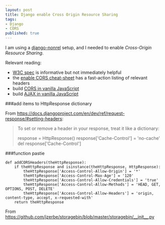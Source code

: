 ```yaml
---
layout: post
title: Django enable Cross Origin Resource Sharing
tags:
- Django
- CORS
published: true
---
```

I am using a [django-nonrel](https://github.com/django-nonrel/django)
setup, and I needed to enable _Cross-Origin Resource Sharing_.

Relevant reading:

- [W3C spec](http://www.w3.org/TR/cors/) is informative but not immediately helpful
- the [enable CORS cheat-sheet](http://enable-cors.org/) has a fast-action listing of relevant headers
- build [CORS in vanilla JavaScript](http://www.nczonline.net/blog/2010/05/25/cross-domain-ajax-with-cross-origin-resource-sharing/)
- build [AJAX in vanilla JavaScript](http://www.xul.fr/en-xml-ajax.html)


###add items to HttpResponse dictionary

From <https://docs.djangoproject.com/en/dev/ref/request-response/#setting-headers>:
> To set or remove a header in your response, treat it like a dictionary:
> 
>   response = HttpResponse()
>   response['Cache-Control'] = 'no-cache'
>   del response['Cache-Control']
> 


###function pastie

    def addCORSHeaders(theHttpResponse):
        if theHttpResponse and isinstance(theHttpResponse, HttpResponse):
            theHttpResponse['Access-Control-Allow-Origin'] = '*'
            theHttpResponse['Access-Control-Max-Age'] = '120'
            theHttpResponse['Access-Control-Allow-Credentials'] = 'true'
            theHttpResponse['Access-Control-Allow-Methods'] = 'HEAD, GET, OPTIONS, POST, DELETE'
            theHttpResponse['Access-Control-Allow-Headers'] = 'origin, content-type, accept, x-requested-with'
        return theHttpResponse

From <https://github.com/jzerbe/storagebin/blob/master/storagebin/__init__.py> 

